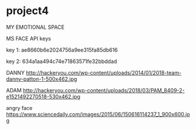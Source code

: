 # project4


MY EMOTIONAL SPACE


MS FACE API keys

key 1: ae8660b6e2024756a9ee315fa85db616

key 2: 634a1aa494c74e71863571fe32bbddad


DANNY
http://hackeryou.com/wp-content/uploads/2014/01/2018-team-danny-patton-1-500x462.jpg


ADAM
http://hackeryou.com/wp-content/uploads/2018/03/PAM_8409-2-e1521492270518-530x462.jpg



angry face
https://www.sciencedaily.com/images/2015/06/150616114237_1_900x600.jpg